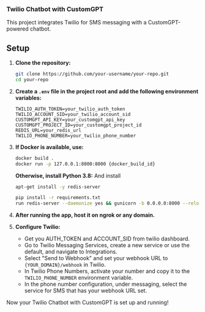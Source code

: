 ### Twilio Chatbot with CustomGPT

This project integrates Twilio for SMS messaging with a CustomGPT-powered chatbot.

## Setup

1. **Clone the repository:**

   ```bash
   git clone https://github.com/your-username/your-repo.git
   cd your-repo
   ```

2. **Create a `.env` file in the project root and add the following environment variables:**

   ```dotenv
   TWILIO_AUTH_TOKEN=your_twilio_auth_token
   TWILIO_ACCOUNT_SID=your_twilio_account_sid
   CUSTOMGPT_API_KEY=your_customgpt_api_key
   CUSTOMGPT_PROJECT_ID=your_customgpt_project_id
   REDIS_URL=your_redis_url
   TWILIO_PHONE_NUMBER=your_twilio_phone_number
   ```

3. **If Docker is available, use:**

   ```bash
   docker build .
   docker run -p 127.0.0.1:8000:8000 {docker_build_id}
   ```

   **Otherwise, install Python 3.8:**
   And install
   ```bash
   apt-get install -y redis-server
   ```
   ```bash
   pip install -r requirements.txt
   run redis-server --daemonize yes && gunicorn -b 0.0.0.0:8000 --reload app:app & celery -A tasks worker -P threads --loglevel=debug
   ```

4. **After running the app, host it on ngrok or any domain.**

5. **Configure Twilio:**
	 - Get you AUTH_TOKEN and ACCOUNT_SID from twilio dashboard.
   - Go to Twilio Messaging Services, create a new service or use the default, and navigate to Integrations.
   - Select "Send to Webhook" and set your webhook URL to `{YOUR_DOMAIN}/webhook` in Twilio.
   - In Twilio Phone Numbers, activate your number and copy it to the `TWILIO_PHONE_NUMBER` environment variable.
   - In the phone number configuration, under messaging, select the service for SMS that has your webhook URL set.

Now your Twilio Chatbot with CustomGPT is set up and running!

